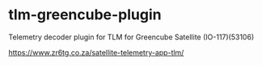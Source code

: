 # tlm-greencube-plugin
Telemetry decoder plugin for TLM for Greencube  Satellite (IO-117)(53106)

https://www.zr6tg.co.za/satellite-telemetry-app-tlm/
